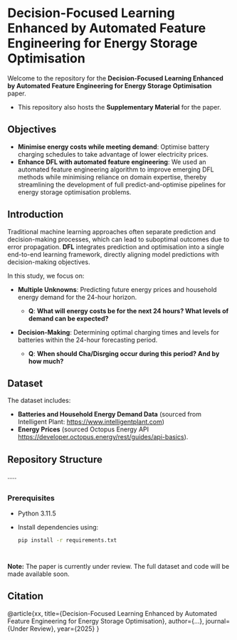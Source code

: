 # Decision-Focused Learning Enhanced by Automated Feature Engineering for Energy Storage Optimisation

Welcome to the repository for the **Decision-Focused Learning Enhanced by Automated Feature Engineering for Energy Storage Optimisation** paper.

- This repository also hosts the **Supplementary Material** for the paper.

## Objectives
- **Minimise energy costs while meeting demand**: Optimise battery charging schedules to take advantage of lower electricity prices.  
- **Enhance DFL with automated feature engineering**: We used an automated feature engineering algorithm to improve emerging DFL methods while minimising reliance on domain expertise, thereby streamlining the development of full predict-and-optimise pipelines for energy storage optimisation problems.




## Introduction

Traditional machine learning approaches often separate prediction and decision-making processes, which can lead to suboptimal outcomes due to error propagation. **DFL** integrates prediction and optimisation into a single end-to-end learning framework, directly aligning model predictions with decision-making objectives.

In this study, we focus on:

- **Multiple Unknowns**: Predicting future energy prices and household energy demand for the 24-hour horizon.
  - **Q**: **What will energy costs be for the next 24 hours? What levels of demand can be expected?**

- **Decision-Making**: Determining optimal charging times and levels for batteries within the 24-hour forecasting period.
  - **Q**: **When should Cha/Disrging occur during this period? And by how much?**




## Dataset
The dataset includes:

- **Batteries and Household Energy Demand Data** (sourced from Intelligent Plant: https://www.intelligentplant.com)
- **Energy Prices** (sourced Octopus Energy API https://developer.octopus.energy/rest/guides/api-basics).

## Repository Structure

.....

##

### Prerequisites

- Python 3.11.5
- Install dependencies using:

  ```bash
  pip install -r requirements.txt
  



 **Note:** The paper is currently under review. The full dataset and code will be made available soon.

## Citation

@article{xx,
  title={Decision-Focused Learning Enhanced by Automated Feature Engineering for Energy Storage Optimisation},
  author={...},
  journal={Under Review},
  year={2025}
}
